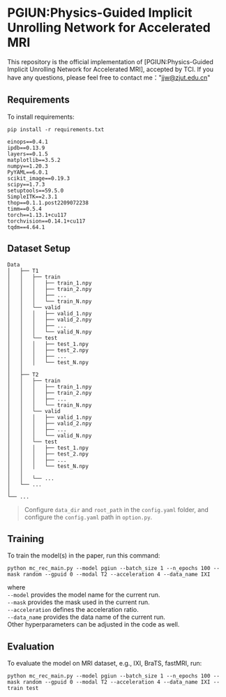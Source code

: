 
# PGIUN:Physics-Guided Implicit Unrolling Network for Accelerated MRI

This repository is the official implementation of [PGIUN:Physics-Guided Implicit Unrolling Network for Accelerated MRI], accepted by TCI. If you have any questions, please feel free to contact me："jjw@zjut.edu.cn" 

## Requirements

To install requirements:

```setup
pip install -r requirements.txt
```
```
einops==0.4.1
ipdb==0.13.9
layers==0.1.5
matplotlib==3.5.2
numpy==1.20.3
PyYAML==6.0.1
scikit_image==0.19.3
scipy==1.7.3
setuptools==59.5.0
SimpleITK==2.3.1
thop==0.1.1.post2209072238
timm==0.5.4
torch==1.13.1+cu117
torchvision==0.14.1+cu117
tqdm==4.64.1
```

## Dataset Setup
```
Data
│   ├── T1
│   │   ├── train
│   │   │   ├── train_1.npy         
│   │   │   ├── train_2.npy 
│   │   │   ├── ...         
│   │   │   └── train_N.npy
│   │   └── valid
│   │   │   ├── valid_1.npy         
│   │   │   ├── valid_2.npy 
│   │   │   ├── ...         
│   │   │   └── valid_N.npy
│   │   └── test
│   │   │   ├── test_1.npy         
│   │   │   ├── test_2.npy 
│   │   │   ├── ...         
│   │   │   └── test_N.npy
│   │   
│   ├── T2
│   │   ├── train
│   │   │   ├── train_1.npy         
│   │   │   ├── train_2.npy 
│   │   │   ├── ...         
│   │   │   └── train_N.npy
│   │   └── valid
│   │   │   ├── valid_1.npy         
│   │   │   ├── valid_2.npy 
│   │   │   ├── ...         
│   │   │   └── valid_N.npy
│   │   └── test
│   │   │   ├── test_1.npy         
│   │   │   ├── test_2.npy 
│   │   │   ├── ...         
│   │   │   └── test_N.npy
│   │   
│   │   └── ...
│   └── ...
│            
└── ...
```
> Configure ```data_dir``` and ```root_path``` in the ```config.yaml``` folder, and configure the ```config.yaml``` path in ```option.py```.
## Training

To train the model(s) in the paper, run this command:

```train
python mc_rec_main.py --model pgiun --batch_size 1 --n_epochs 100 --mask random --gpuid 0 --modal T2 --acceleration 4 --data_name IXI
```
where  
```--model``` provides the model name for the current run.  
```--mask``` provides the mask used in the current run.  
```--acceleration``` defines the acceleration ratio.  
```--data_name``` provides the data name of the current run.  
Other hyperparameters can be adjusted in the code as well.  

## Evaluation

To evaluate the model on MRI dataset, e.g., IXI, BraTS, fastMRI, run:

```eval
python mc_rec_main.py --model pgiun --batch_size 1 --n_epochs 100 --mask random --gpuid 0 --modal T2 --acceleration 4 --data_name IXI --train test
```



